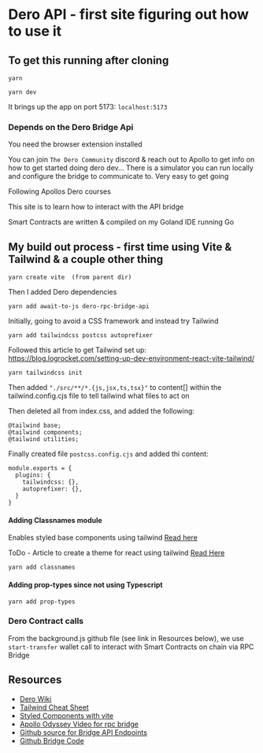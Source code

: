 # Dero API - first site figuring out how to use it

## To get this running after cloning
```yarn```

```yarn dev```

It brings up the app on port 5173:  `localhost:5173`

### Depends on the Dero Bridge Api
You need the browser extension installed

You can join `The Dero Community` discord & reach out to Apollo to get info on how to get started doing dero dev... There is a simulator you can run locally and configure the bridge to communicate to.  Very easy to get going


Following Apollos Dero courses

This site is to learn how to interact with the API bridge 

Smart Contracts are written & compiled on my Goland IDE running Go

## My build out process - first time using Vite & Tailwind & a couple other thing

```
yarn create vite  (from parent dir)
```
Then I added Dero dependencies 

```yarn add await-to-js dero-rpc-bridge-api```

Initially, going to avoid a CSS framework and instead try Tailwind

```yarn add tailwindcss postcss autoprefixer```

Followed this article to get Tailwind set up: https://blog.logrocket.com/setting-up-dev-environment-react-vite-tailwind/

```yarn tailwindcss init```

Then added ```"./src/**/*.{js,jsx,ts,tsx}"```  to content[] within the tailwind.config.cjs file to tell tailwind what files to act on

Then deleted all from index.css, and added the following:
```
@tailwind base;
@tailwind components;
@tailwind utilities;
```
Finally created file `postcss.config.cjs` and added thi content:

```
module.exports = {
  plugins: {
    tailwindcss: {},
    autoprefixer: {},
  }
}
```

#### Adding Classnames module 
Enables styled base components using tailwind
[Read here](https://www.smashingmagazine.com/2020/05/reusable-react-components-tailwind/)

ToDo - Article to create a theme for react using tailwind [Read Here](https://blog.logrocket.com/theming-react-components-tailwind-css/)

`yarn add classnames`

#### Adding prop-types since not using Typescript

`yarn add prop-types`

### Dero Contract calls 
From the background.js github file (see link in Resources below), we use `start-transfer` wallet call to interact with Smart Contracts on chain via RPC Bridge

## Resources
 - [Dero Wiki](https://dero-wiki.mysrv.cloud/index.php/Main_Page)
 - [Tailwind Cheat Sheet](https://nerdcave.com/tailwind-cheat-sheet)
 - [Styled Components with vite](https://dev.to/glocore/configure-emotion-with-your-vite-react-project-7jl)
 - [Apollo Odyssey Video for rpc bridge](https://odysee.com/@apollo5ever:1/dd101-w3-api:e)
 - [Github source for Bridge API Endpoints](https://github.com/g45t345rt/dero-rpc-bridge/blob/master/api/webpage-test/index.js)
 - [Github Bridge Code](https://github.com/g45t345rt/dero-rpc-bridge/blob/master/extension/src/background.js)
